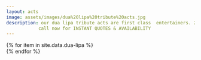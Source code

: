 ```yaml
---
layout: acts
image: assets/images/dua%20lipa%20tribute%20acts.jpg
description: our dua lipa tribute acts are first class  entertainers. 2017 was such a breakthrough year for the bewitching London born singer  as she sold over a million copies of her self-titled debut album. and scotbase, always on the ball, offer two amazing tributes to the star.  <hr>
            call now for INSTANT QUOTES & AVAILABILITY
---
```


<div class="row mt-4">
  {% for item in site.data.dua-lipa %}
    <div class="col-md-4 mb-5">
      <div class="card border-0 shadow h-100">
        <a href="/acts/{{ item.title | slugify }}">
          <img class="card-img-top" src="{{ item.image_src }}" alt="" />
        </a>
      </div>
    </div>
  {% endfor %}
</div>